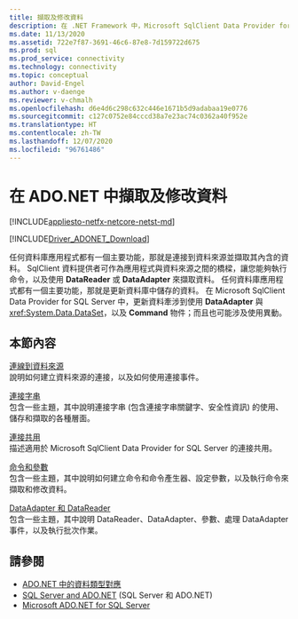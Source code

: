 ```yaml
---
title: 擷取及修改資料
description: 在 .NET Framework 中，Microsoft SqlClient Data Provider for SQL Server 可作為應用程式與資料來源之間的橋樑來讀取及更新資料。
ms.date: 11/13/2020
ms.assetid: 722e7f87-3691-46c6-87e8-7d159722d675
ms.prod: sql
ms.prod_service: connectivity
ms.technology: connectivity
ms.topic: conceptual
author: David-Engel
ms.author: v-daenge
ms.reviewer: v-chmalh
ms.openlocfilehash: d6e4d6c298c632c446e1671b5d9adabaa19e0776
ms.sourcegitcommit: c127c0752e84cccd38a7e23ac74c0362a40f952e
ms.translationtype: HT
ms.contentlocale: zh-TW
ms.lasthandoff: 12/07/2020
ms.locfileid: "96761486"
---
```

# <a name="retrieving-and-modifying-data-in-adonet"></a>在 ADO.NET 中擷取及修改資料

[!INCLUDE[appliesto-netfx-netcore-netst-md](../../includes/appliesto-netfx-netcore-netst-md.md)]

[!INCLUDE[Driver_ADONET_Download](../../includes/driver_adonet_download.md)]

任何資料庫應用程式都有一個主要功能，那就是連接到資料來源並擷取其內含的資料。 SqlClient 資料提供者可作為應用程式與資料來源之間的橋樑，讓您能夠執行命令，以及使用 **DataReader** 或 **DataAdapter** 來擷取資料。 任何資料庫應用程式都有一個主要功能，那就是更新資料庫中儲存的資料。 在 Microsoft SqlClient Data Provider for SQL Server 中，更新資料牽涉到使用 **DataAdapter** 與 <xref:System.Data.DataSet>，以及 **Command** 物件；而且也可能涉及使用異動。

## <a name="in-this-section"></a>本節內容

[連線到資料來源](connecting-to-data-source.md)  
說明如何建立資料來源的連接，以及如何使用連接事件。

[連接字串](connection-strings.md)  
包含一些主題，其中說明連接字串 (包含連接字串關鍵字、安全性資訊) 的使用、儲存和擷取的各種層面。

[連接共用](connection-pooling.md)  
描述適用於 Microsoft SqlClient Data Provider for SQL Server 的連接共用。

[命令和參數](commands-parameters.md)  
包含一些主題，其中說明如何建立命令和命令產生器、設定參數，以及執行命令來擷取和修改資料。

[DataAdapter 和 DataReader](dataadapters-datareaders.md)  
包含一些主題，其中說明 DataReader、DataAdapter、參數、處理 DataAdapter 事件，以及執行批次作業。

## <a name="see-also"></a>請參閱

- [ADO.NET 中的資料類型對應](data-type-mappings-ado-net.md)
- [SQL Server and ADO.NET](./sql/index.md) (SQL Server 和 ADO.NET)
- [Microsoft ADO.NET for SQL Server](microsoft-ado-net-sql-server.md)
